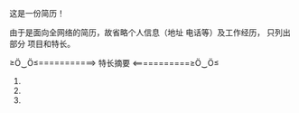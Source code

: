 这是一份简历！


由于是面向全网络的简历，故省略个人信息（地址 电话等）及工作经历， 只列出部分 项目和特长。

≥Ö‿Ö≤===========> 特长摘要 <===========≥Ö‿Ö≤

01.
02.
03.
